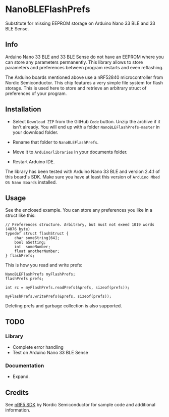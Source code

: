 # NanoBLEFlashPrefs

Substitute for missing EEPROM storage on Arduino Nano 33 BLE and 33 BLE Sense.

## Info

Arduino Nano 33 BLE and 33 BLE Sense do not have an EEPROM where you can store any parameters
permanently. This library allows to store parameters and preferences between program restarts
and even reflashing.

The Arduino boards mentioned above use a nRF52840 microcontroller from Nordic Semiconductor. This chip
features a very simple file system for flash storage. This is used here to store and retrieve
an arbitrary struct of preferences of your program.

## Installation

- Select `Download ZIP` from the GitHub `Code` button. Unzip the archive if it isn't already.
You will end up with a folder `NanoBLEFlashPrefs-master` in your download folder. 

- Rename that folder to `NanoBLEFlashPrefs`.
- Move it to `Arduino/libraries` in your documents folder.
- Restart Arduino IDE.

The library has been tested with Arduino Nano 33 BLE and version 2.4.1 of this board's
SDK. Make sure you have at least this version of `Arduino Mbed OS Nano Boards` installed.

## Usage

See the enclosed example. You can store any preferences you like in a struct like this:

	// Preferences structure. Arbitrary, but must not exeed 1019 words (4076 byte)
	typedef struct flashStruct {
    	char someString[64];
    	bool aSetting;
    	int  someNumber;
    	float anotherNumber;
	} flashPrefs;

This is how you read and write prefs:

	NanoBLEFlashPrefs myFlashPrefs;
	flashPrefs prefs;

    int rc = myFlashPrefs.readPrefs(&prefs, sizeof(prefs));

	myFlashPrefs.writePrefs(&prefs, sizeof(prefs));
	
Deleting prefs and garbage collection is also supported.

## TODO

### Library

- Complete error handling
- Test on Arduino Nano 33 BLE Sense

### Documentation

- Expand.

## Credits

See [nRF5 SDK](https://infocenter.nordicsemi.com/index.jsp?topic=%2Fcom.nordic.infocenter.sdk5.v15.0.0%2Flib_fstorage.html)
by Nordic Semiconductor for sample code and additional information.

